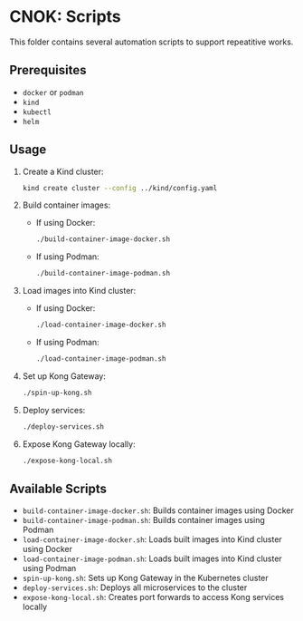 # CNOK: Scripts

This folder contains several automation scripts to support repeatitive works.

## Prerequisites

- `docker` or `podman`
- `kind`
- `kubectl`
- `helm`

## Usage

1. Create a Kind cluster:
   ```bash
   kind create cluster --config ../kind/config.yaml
   ```

2. Build container images:
   - If using Docker:
     ```bash
     ./build-container-image-docker.sh
     ```
   - If using Podman:
     ```bash
     ./build-container-image-podman.sh
     ```

3. Load images into Kind cluster:
   - If using Docker:
     ```bash
     ./load-container-image-docker.sh
     ```
   - If using Podman:
     ```bash
     ./load-container-image-podman.sh
     ```

4. Set up Kong Gateway:
   ```bash
   ./spin-up-kong.sh
   ```

5. Deploy services:
   ```bash
   ./deploy-services.sh
   ```

6. Expose Kong Gateway locally:
   ```bash
   ./expose-kong-local.sh
   ```

## Available Scripts

- `build-container-image-docker.sh`: Builds container images using Docker
- `build-container-image-podman.sh`: Builds container images using Podman
- `load-container-image-docker.sh`: Loads built images into Kind cluster using Docker
- `load-container-image-podman.sh`: Loads built images into Kind cluster using Podman
- `spin-up-kong.sh`: Sets up Kong Gateway in the Kubernetes cluster
- `deploy-services.sh`: Deploys all microservices to the cluster
- `expose-kong-local.sh`: Creates port forwards to access Kong services locally